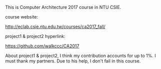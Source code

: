 This is Computer Architecture 2017 course in NTU CSIE.

course website:

http://eclab.csie.ntu.edu.tw/courses/ca2017_fall/

project1 & project2 hyperlink:

https://github.com/walkccc/CA2017

About project1 & project2, I think my contribution accounts for up to 1%. I must thank my partners. Due to his help, I don't fail in this course.  